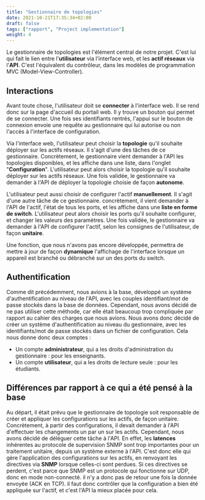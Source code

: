 ```yaml
---
title: "Gestionnaire de topologies"
date: 2021-10-21T17:35:34+02:00
draft: false
tags: ["rapport", "Project implementation"]
weight: 4
---
```


Le gestionnaire de topologies est l'élément central de notre projet. C'est lui qui fait le lien entre l'**utilisateur** via l'interface web, et les **actif réseaux** via l'**API**. C'est l'équivalent du contrôleur, dans les modèles de programmation MVC (Model-View-Controller).

## Interactions

Avant toute chose, l'utilisateur doit se **connecter** à l'interface web. Il se rend donc sur la page d'accueil du portail web. Il y trouve un bouton qui permet de se connecter. Une fois ses identifiants rentrés, l'appui sur le bouton de connexion envoie une requête au gestionnaire qui lui autorise ou non l'accès à l'interface de configuration.

Via l'interface web, l'utilisateur peut choisir la **topologie** qu'il souhaite déployer sur les actifs réseaux. Il s'agit d'une des tâches de ce gestionnaire. Concrètement, le gestionnaire vient demander à l'API les topologies disponibles, et les affiche dans une liste, dans l'onglet "**Configuration**". L'utilisateur peut alors choisir la topologie qu'il souhaite déployer sur les actifs réseaux. Une fois validée, le gestionnaire va demander à l'API de déployer la topologie choisie de façon **autonome**.

L'utilisateur peut aussi choisir de configurer l'actif **manuellement**. Il s'agit d'une autre tâche de ce gestionnaire. concrètement, il vient demander à l'API de l'actif, l'état de tous les ports, et les affiche dans une __liste en forme de switch__. L'utilisateur peut alors choisir les ports qu'il souhaite configurer, et changer les valeurs des paramètres. Une fois validée, le gestionnaire va demander à l'API de configurer l'actif, selon les consignes de l'utilisateur, de façon **unitaire**.

Une fonction, que nous n'avons pas encore développée, permettra de mettre à jour de façon **dynamique** l'affichage de l'interface lorsque un appareil est branché ou débranché sur un des ports du switch.

## Authentification

Comme dit précédemment, nous avions à la base, développé un système d'authentification au niveau de l'API, avec les couples identifiant/mot de passe stockés dans la base de données. Cependant, nous avons décidé de ne pas utiliser cette méthode, car elle était beaucoup trop compliquée par rapport au cahier des charges que nous avions. Nous avons donc décidé de créer un système d'authentification au niveau du gestionnaire, avec les identifiants/mot de passe stockés dans un fichier de configuration.
Cela nous donne donc deux comptes :

- Un compte **administrateur**, qui a les droits d'administration du gestionnaire : pour les enseignants.
- Un compte **utilisateur**, qui a les droits de lecture seule : pour les étudiants.

## Différences par rapport à ce qui a été pensé à la base

Au départ, il était prévu que le gestionnaire de topologie soit responsable de créer et appliquer les configurations sur les actifs, de façon unitaire. Concrètement, à partir des configurations, il devait demander à l'API d'effectuer les changements un par un sur les actifs. Cependant, nous avons décidé de déléguer cette tâche à l'API. En effet, les **latences** inhérentes au protocole de supervision SNMP sont trop importantes pour un traitement unitaire, depuis un système externe à l'API. C'est donc elle qui gère l'application des configurations sur les actifs, en renvoyant les directives via **SNMP** lorsque celles-ci sont perdues. Si ces directives se perdent, c'est parce que SNMP est un protocole qui fonctionne sur UDP, donc en mode non-connecté. il n'y a donc pas de retour une fois la donnée envoyée (ACK en TCP). il faut donc contrôler que la configuration a bien été appliquée sur l'actif, et c'est l'API la mieux placée pour cela.